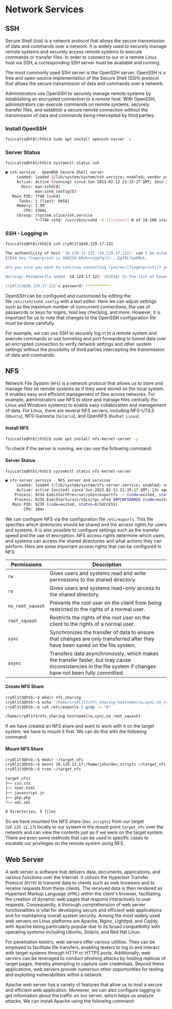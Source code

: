 # Network Services
## SSH
Secure Shell (`SSH`) is a network protocol that allows the secure transmission of data and commands over a network. It is widely used to securely manage remote systems and securely access remote systems to execute commands or transfer files. In order to connect to our or a remote Linux host via SSH, a corresponding SSH server must be available and running.

The most commonly used SSH server is the OpenSSH server. OpenSSH is a free and open-source implementation of the Secure Shell (SSH) protocol that allows the secure transmission of data and commands over a network.

Administrators use OpenSSH to securely manage remote systems by establishing an encrypted connection to a remote host. With OpenSSH, administrators can execute commands on remote systems, securely transfer files, and establish a secure remote connection without the transmission of data and commands being intercepted by third parties.

### Install OpenSSH
```bash
fsiccatto@htb[/htb]$ sudo apt install openssh-server -y
```

### Server Status
```bash
fsiccatto@htb[/htb]$ systemctl status ssh

● ssh.service - OpenBSD Secure Shell server
     Loaded: loaded (/lib/system/system/ssh.service; enabled; vendor preset: enabled)
     Active: active (running) since Sun 2023-02-12 21:15:27 GMT; 1min 22s ago
       Docs: man:sshd(8)
             man:sshd_config(5)
   Main PID: 7740 (sshd)
      Tasks: 1 (limit: 9458)
     Memory: 2.5M
        CPU: 236ms
     CGroup: /system.slice/ssh.service
             └─7740 sshd: /usr/sbin/sshd -D [listener] 0 of 10-100 startups
```

### SSH - Logging in
```bash
fsiccatto@htb[/htb]$ ssh cry0l1t3@10.129.17.122

The authenticity of host '10.129.17.122 (10.129.17.122)' can't be established.
ECDSA key fingerprint is SHA256:bKzhv+n2pYqr2r...Egf8LfqaHNxk.

Are you sure you want to continue connecting (yes/no/[fingerprint])? yes

Warning: Permanently added '10.129.17.122' (ECDSA) to the list of known hosts.

cry0l1t3@10.129.17.122's password: ***********
```
OpenSSH can be configured and customized by editing the file `/etc/ssh/sshd_config` with a text editor. Here we can adjust settings such as the maximum number of concurrent connections, the use of passwords or keys for logins, host key checking, and more. However, it is important for us to note that changes to the OpenSSH configuration file must be done carefully.

For example, we can use SSH to securely log in to a remote system and execute commands or use tunneling and port forwarding to tunnel data over an encrypted connection to verify network settings and other system settings without the possibility of third parties intercepting the transmission of data and commands.

## NFS
Network File System (`NFS`) is a network protocol that allows us to store and manage files on remote systems as if they were stored on the local system. It enables easy and efficient management of files across networks. For example, administrators use NFS to store and manage files centrally (for Linux and Windows systems) to enable easy collaboration and management of data. For Linux, there are several NFS servers, including NFS-UTILS (`Ubuntu`), NFS-Ganesha (`Solaris`), and OpenNFS (`Redhat Linux`).

#### Install NFS
```bash
fsiccatto@htb[/htb]$ sudo apt install nfs-kernel-server -y
```

To check if the server is running, we can use the following command:

#### Server Status

```bash
fsiccatto@htb[/htb]$ systemctl status nfs-kernel-server

● nfs-server.service - NFS server and services
     Loaded: loaded (/lib/system/system/nfs-server.service; enabled; vendor preset: enabled)
     Active: active (exited) since Sun 2023-02-12 21:35:17 GMT; 13s ago
    Process: 9234 ExecStartPre=/usr/sbin/exportfs -r (code=exited, status=0/SUCCESS)
    Process: 9235 ExecStart=/usr/sbin/rpc.nfsd $RPCNFSDARGS (code=exited, status=0/SUCCESS)
   Main PID: 9235 (code=exited, status=0/SUCCESS)
        CPU: 10ms
```

We can configure NFS via the configuration file `/etc/exports`. This file specifies which directories should be shared and the access rights for users and systems. It is also possible to configure settings such as the transfer speed and the use of encryption. NFS access rights determine which users and systems can access the shared directories and what actions they can perform. Here are some important access rights that can be configured in NFS:

|**Permissions**|**Description**|
|---|---|
|`rw`|Gives users and systems read and write permissions to the shared directory.|
|`ro`|Gives users and systems read-only access to the shared directory.|
|`no_root_squash`|Prevents the root user on the client from being restricted to the rights of a normal user.|
|`root_squash`|Restricts the rights of the root user on the client to the rights of a normal user.|
|`sync`|Synchronizes the transfer of data to ensure that changes are only transferred after they have been saved on the file system.|
|`async`|Transfers data asynchronously, which makes the transfer faster, but may cause inconsistencies in the file system if changes have not been fully committed.|
#### Create NFS Share
```bash
cry0l1t3@htb:~$ mkdir nfs_sharing
cry0l1t3@htb:~$ echo '/home/cry0l1t3/nfs_sharing hostname(rw,sync,no_root_squash)' >> /etc/exports
cry0l1t3@htb:~$ cat /etc/exports | grep -v "#"

/home/cry0l1t3/nfs_sharing hostname(rw,sync,no_root_squash)
```
If we have created an NFS share and want to work with it on the target system, we have to mount it first. We can do this with the following command:

#### Mount NFS Share
```bash
cry0l1t3@htb:~$ mkdir ~/target_nfs
cry0l1t3@htb:~$ mount 10.129.12.17:/home/john/dev_scripts ~/target_nfs
cry0l1t3@htb:~$ tree ~/target_nfs

target_nfs/
├── css.css
├── html.html
├── javascript.js
├── php.php
└── xml.xml

0 directories, 5 files
```

So we have mounted the NFS share (`dev_scripts`) from our target (`10.129.12.17`) locally to our system in the mount point `target_nfs` over the network and can view the contents just as if we were on the target system. There are even some methods that can be used in specific cases to escalate our privileges on the remote system using NFS.

## Web Server
A web server is software that delivers data, documents, applications, and various functions over the Internet. It utilizes the Hypertext Transfer Protocol (`HTTP`) to transmit data to clients such as web browsers and to receive requests from these clients. The received data is then rendered as Hypertext Markup Language (`HTML`) within the client's browser, facilitating the creation of dynamic web pages that respond interactively to user requests. Consequently, a thorough comprehension of web server functionalities is vital for developing secure and efficient web applications and for maintaining overall system security. Among the most widely used web servers on Linux platforms are Apache, Nginx, Lighttpd, and Caddy, with Apache being particularly popular due to its broad compatibility with operating systems including Ubuntu, Solaris, and Red Hat Linux.

For penetration testers, web servers offer various utilities. They can be employed to facilitate file transfers, enabling testers to log in and interact with target systems through HTTP or HTTPS ports. Additionally, web servers can be leveraged to conduct phishing attacks by hosting replicas of target pages, thereby attempting to capture user credentials. Beyond these applications, web servers provide numerous other opportunities for testing and exploiting vulnerabilities within a network.

Apache web server has a variety of features that allow us to host a secure and efficient web application. Moreover, we can also configure logging to get information about the traffic on our server, which helps us analyze attacks. We can install Apache using the following command: